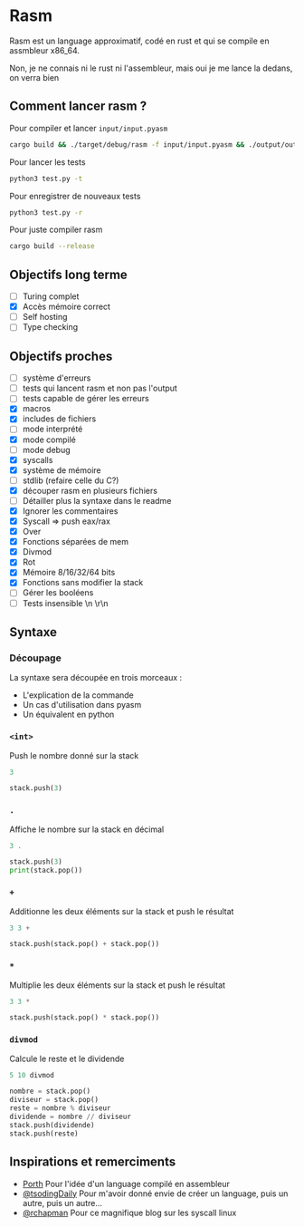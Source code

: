 # Rasm

Rasm est un language approximatif, codé en rust et qui se compile en assmbleur x86_64.

Non, je ne connais ni le rust ni l'assembleur, mais oui je me lance la dedans, on verra bien  

## Comment lancer rasm ?

Pour compiler et lancer `input/input.pyasm`

```bash
cargo build && ./target/debug/rasm -f input/input.pyasm && ./output/output
```

Pour lancer les tests

```bash
python3 test.py -t
```

Pour enregistrer de nouveaux tests

```bash
python3 test.py -r
```

Pour juste compiler rasm

```bash
cargo build --release
```

## Objectifs long terme

- [ ] Turing complet
- [x] Accès mémoire correct
- [ ] Self hosting
- [ ] Type checking

## Objectifs proches

- [ ] système d'erreurs
- [ ] tests qui lancent rasm et non pas l'output
- [ ] tests capable de gérer les erreurs
- [x] macros
- [x] includes de fichiers
- [ ] mode interprété
- [x] mode compilé
- [ ] mode debug
- [x] syscalls
- [x] système de mémoire
- [ ] stdlib (refaire celle du C?)
- [x] découper rasm en plusieurs fichiers
- [ ] Détailler plus la syntaxe dans le readme
- [x] Ignorer les commentaires
- [x] Syscall => push eax/rax
- [x] Over
- [x] Fonctions séparées de mem
- [x] Divmod
- [x] Rot
- [x] Mémoire 8/16/32/64 bits
- [x] Fonctions sans modifier la stack
- [ ] Gérer les booléens
- [ ] Tests insensible \n \r\n

## Syntaxe

### Découpage

La syntaxe sera découpée en trois morceaux :

- L'explication de la commande
- Un cas d'utilisation dans pyasm
- Un équivalent en python

### `<int>`

Push le nombre donné sur la stack

```dart
3
```

```py
stack.push(3)
```

### `.`

Affiche le nombre sur la stack en décimal

```dart
3 .
```

```py
stack.push(3)
print(stack.pop())
```

### `+`

Additionne les deux éléments sur la stack et push le résultat

```dart
3 3 +
```

```py
stack.push(stack.pop() + stack.pop())
```

### `*`

Multiplie les deux éléments sur la stack et push le résultat

```dart
3 3 *
```

```py
stack.push(stack.pop() * stack.pop())
```

### `divmod`

Calcule le reste et le dividende

```dart
5 10 divmod
```

```py
nombre = stack.pop()
diviseur = stack.pop()
reste = nombre % diviseur
dividende = nombre // diviseur
stack.push(dividende)
stack.push(reste)
```

## Inspirations et remerciments

- [Porth](https://gitlab.com/tsoding/porth) Pour l'idée d'un language compilé en assembleur
- [@tsodingDaily](https://www.youtube.com/@TsodingDaily) Pour m'avoir donné envie de créer un language, puis un autre, puis un autre...
- [@rchapman](https://blog.rchapman.org/posts/Linux_System_Call_Table_for_x86_64/) Pour ce magnifique blog sur les syscall linux
